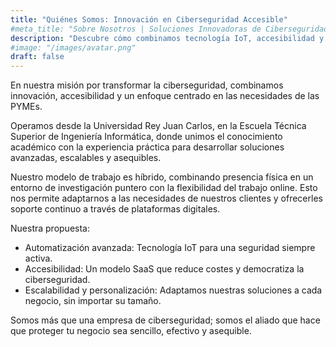 ```yaml
---
title: "Quiénes Somos: Innovación en Ciberseguridad Accesible"
#meta_title: "Sobre Nosotros | Soluciones Innovadoras de Ciberseguridad para PYMEs"
description: "Descubre cómo combinamos tecnología IoT, accesibilidad y un modelo híbrido de trabajo desde la Universidad Rey Juan Carlos para ofrecer soluciones de ciberseguridad escalables y asequibles, adaptadas a las necesidades de las PYMEs."
#image: "/images/avatar.png"
draft: false
---
```

<div style="text-align: left">
En nuestra misión por transformar la ciberseguridad, combinamos innovación, accesibilidad y un enfoque centrado en las necesidades de las PYMEs.

Operamos desde la Universidad Rey Juan Carlos, en la Escuela Técnica Superior de Ingeniería Informática, donde unimos el conocimiento académico con la experiencia práctica para desarrollar soluciones avanzadas, escalables y asequibles.

Nuestro modelo de trabajo es híbrido, combinando presencia física en un entorno de investigación puntero con la flexibilidad del trabajo online. Esto nos permite adaptarnos a las necesidades de nuestros clientes y ofrecerles soporte continuo a través de plataformas digitales.

Nuestra propuesta:

- Automatización avanzada: Tecnología IoT para una seguridad siempre activa.
- Accesibilidad: Un modelo SaaS que reduce costes y democratiza la ciberseguridad.
- Escalabilidad y personalización: Adaptamos nuestras soluciones a cada negocio, sin importar su tamaño.

Somos más que una empresa de ciberseguridad; somos el aliado que hace que proteger tu negocio sea sencillo, efectivo y asequible.
</div>